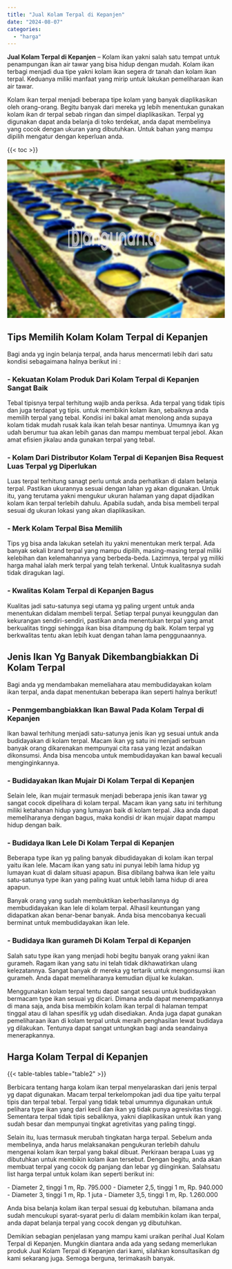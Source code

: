 ```yaml
---
title: "Jual Kolam Terpal di Kepanjen"
date: "2024-08-07"
categories: 
  - "harga"
---
```


**Jual Kolam Terpal di Kepanjen** – Kolam ikan yakni salah satu tempat untuk penampungan ikan air tawar yang bisa hidup dengan mudah. Kolam ikan terbagi menjadi dua tipe yakni kolam ikan segera dr tanah dan kolam ikan terpal. Keduanya miliki manfaat yang mirip untuk lakukan pemeliharaan ikan air tawar.

Kolam ikan terpal menjadi beberapa tipe kolam yang banyak diaplikasikan oleh orang-orang. Begitu banyak dari mereka yg lebih menentukan gunakan kolam ikan dr terpal sebab ringan dan simpel diaplikasikan. Terpal yg digunakan dapat anda belanja di toko terdekat, anda dapat membelinya yang cocok dengan ukuran yang dibutuhkan. Untuk bahan yang mampu dipilih mengatur dengan keperluan anda.

{{< toc >}}

![Jual Kolam Terpal di Kepanjen](/images/jual-kolam-terpal-33.png)

## Tips Memilih Kolam Kolam Terpal di Kepanjen

Bagi anda yg ingin belanja terpal, anda harus mencermati lebih dari satu kondisi sebagaimana halnya berikut ini :

### \- Kekuatan Kolam Produk Dari Kolam Terpal di Kepanjen Sangat Baik

Tebal tipisnya terpal terhitung wajib anda periksa. Ada terpal yang tidak tipis dan juga terdapat yg tipis. untuk membikin kolam ikan, sebaiknya anda memilih terpal yang tebal. Kondisi ini bakal amat menolong anda supaya kolam tidak mudah rusak kala ikan telah besar nantinya. Umumnya ikan yg udah berumur tua akan lebih ganas dan mampu membuat terpal jebol. Akan amat efisien jikalau anda gunakan terpal yang tebal.

### \- Kolam Dari Distributor Kolam Terpal di Kepanjen Bisa Request Luas Terpal yg Diperlukan

Luas terpal terhitung sanagt perlu untuk anda perhatikan di dalam belanja terpal. Pastikan ukurannya sesuai dengan lahan yg akan digunakan. Untuk itu, yang terutama yakni mengukur ukuran halaman yang dapat dijadikan kolam ikan terpal terlebih dahulu. Apabila sudah, anda bisa membeli terpal sesuai dg ukuran lokasi yang akan diaplikasikan.

### \- Merk Kolam Terpal Bisa Memilih

Tips yg bisa anda lakukan setelah itu yakni menentukan merk terpal. Ada banyak sekali brand terpal yang mampu dipilih, masing-masing terpal miliki kelebihan dan kelemahannya yang berbeda-beda. Lazimnya, terpal yg miliki harga mahal ialah merk terpal yang telah terkenal. Untuk kualitasnya sudah tidak diragukan lagi.

### \- Kwalitas Kolam Terpal di Kepanjen Bagus

Kualitas jadi satu-satunya segi utama yg paling urgent untuk anda menentukan didalam membeli terpal. Setiap terpal punyai keunggulan dan kekurangan sendiri-sendiri, pastikan anda menentukan terpal yang amat berkualitas tinggi sehingga ikan bisa ditampung dg baik. Kolam terpal yg berkwalitas tentu akan lebih kuat dengan tahan lama penggunaannya.

## Jenis Ikan Yg Banyak Dikembangbiakkan Di Kolam Terpal

Bagi anda yg mendambakan memeliahara atau membudidayakan kolam ikan terpal, anda dapat menentukan beberapa ikan seperti halnya berikut!

### \- Penmgembangbiakkan Ikan Bawal Pada Kolam Terpal di Kepanjen

Ikan bawal terhitung menjadi satu-satunya jenis ikan yg sesuai untuk anda budidayakan di kolam terpal. Macam ikan yg satu ini menjadi serbuan banyak orang dikarenakan mempunyai cita rasa yang lezat andaikan dikonsumsi. Anda bisa mencoba untuk membudidayakan kan bawal kecuali menginginkannya.

### \- Budidayakan Ikan Mujair Di Kolam Terpal di Kepanjen

Selain lele, ikan mujair termasuk menjadi beberapa jenis ikan tawar yg sangat cocok dipelihara di kolam terpal. Macam ikan yang satu ini terhitung miliki ketahanan hidup yang lumayan baik di kolam terpal. Jika anda dapat memeliharanya dengan bagus, maka kondisi dr ikan mujair dapat mampu hidup dengan baik.

### \- Budidaya Ikan Lele Di Kolam Terpal di Kepanjen

Beberapa type ikan yg paling banyak dibudidayakan di kolam ikan terpal yaitu ikan lele. Macam ikan yang satu ini punyai lebih lama hidup yg lumayan kuat di dalam situasi apapun. Bisa dibilang bahwa ikan lele yaitu satu-satunya type ikan yang paling kuat untuk lebih lama hidup di area apapun.

Banyak orang yang sudah membuktikan keberhasilannya dg membudidayakan ikan lele di kolam terpal. Alhasil keuntungan yang didapatkan akan benar-benar banyak. Anda bisa mencobanya kecuali berminat untuk membudidayakan ikan lele.

### \- Budidaya Ikan gurameh Di Kolam Terpal di Kepanjen

Salah satu type ikan yang menjadi hobi begitu banyak orang yakni ikan gurameh. Ragam ikan yang satu ini telah tidak dikhawatirkan ulang kelezatannya. Sangat banyak dr mereka yg tertarik untuk mengonsumsi ikan gurameh. Anda dapat memeliharanya kemudian dijual ke kulakan.

Menggunakan kolam terpal tentu dapat sangat sesuai untuk budidayakan bermacam type ikan sesuai yg dicari. Dimana anda dapat menempatkannya di mana saja, anda bisa membikin kolam ikan terpal di halaman tempat tinggal atau di lahan spesifik yg udah disediakan. Anda juga dapat gunakan pemeliharaan ikan di kolam terpal untuk meraih penghasilan lewat budidaya yg dilakukan. Tentunya dapat sangat untungkan bagi anda seandainya menerapkannya.

## Harga Kolam Terpal di Kepanjen

{{< table-tables table="table2" >}}

Berbicara tentang harga kolam ikan terpal menyelaraskan dari jenis terpal yg dapat digunakan. Macam terpal terkelompokan jadi dua tipe yaitu terpal tipis dan terpal tebal. Terpal yang tidak tebal umumnya digunakan untuk pelihara type ikan yang dari kecil dan ikan yg tidak punya agresivitas tinggi. Sementara terpal tidak tipis sebaliknya, yakni diaplikasikan untuk ikan yang sudah besar dan mempunyai tingkat agretivitas yang paling tinggi.

Selain itu, luas termasuk merubah tingkatan harga terpal. Sebelum anda membelinya, anda harus melaksanakan pengukuran terlebih dahulu mengenai kolam ikan terpal yang bakal dibuat. Perkiraan berapa Luas yg dibutuhkan untuk membikin kolam ikan tersebut. Dengan begitu, anda akan membuat terpal yang cocok dg panjang dan lebar yg diinginkan. Salahsatu list harga terpal untuk kolam ikan seperti berikut ini:

\- Diameter 2, tinggi 1 m, Rp. 795.000 - Diameter 2,5, tinggi 1 m, Rp. 940.000 - Diameter 3, tinggi 1 m, Rp. 1 juta - Diameter 3,5, tinggi 1 m, Rp. 1.260.000

Anda bisa belanja kolam ikan terpal sesuai dg kebutuhan. bilamana anda sudah mencukupi syarat-syarat perlu di dalam membikin kolam ikan terpal, anda dapat belanja terpal yang cocok dengan yg dibutuhkan.

Demikian sebagian penjelasan yang mampu kami uraikan perihal Jual Kolam Terpal di Kepanjen. Mungkin diantara anda ada yang sedang memerlukan produk Jual Kolam Terpal di Kepanjen dari kami, silahkan konsultasikan dg kami sekarang juga. Semoga berguna, terimakasih banyak.
